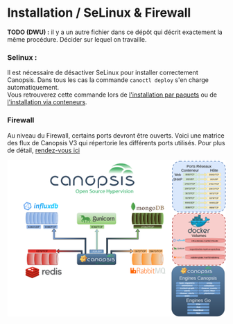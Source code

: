 # Installation / SeLinux  & Firewall  

**TODO (DWU) :** il y a un autre fichier dans ce dépôt qui décrit exactement la même procédure. Décider sur lequel on travaille.

### Selinux : 

Il est nécessaire de désactiver SeLinux pour installer correctement Canopsis. Dans tous les cas la commande `canoctl deploy` s'en charge automatiquement.  
Vous retrouverez cette commande lors de [l'installation par paquets](installation-paquets.md) ou de [l'installation via conteneurs](installation-conteneurs.md).  

### Firewall

Au niveau du Firewall, certains ports devront être ouverts. Voici une matrice des flux de Canopsis V3 qui répertorie les différents ports utilisés. Pour plus de détail, [rendez-vous ici](../administration-avancee/configuration-parefeu-et-selinux.md)

![CanoV3Flux](img/matrice-flux-canopsis.png)

